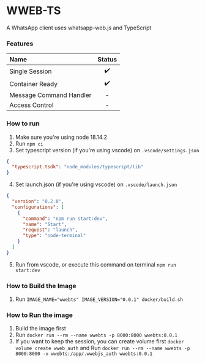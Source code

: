# WWEB-TS

A WhatsApp client uses whatsapp-web.js and TypeScript

### Features

| Name                    |       Status       |
| :---------------------- | :----------------: |
| Single Session          | :heavy_check_mark: |
| Container Ready         | :heavy_check_mark: |
| Message Command Handler |         -          |
| Access Control          |         -          |

### How to run

1. Make sure you're using node 18.14.2
2. Run `npm ci`
3. Set typescript version (if you're using vscode) on `.vscode/settings.json`

```json
{
  "typescript.tsdk": "node_modules/typescript/lib"
}
```

4. Set launch.json (if you're using vscode) on `.vscode/launch.json`

```json
{
  "version": "0.2.0",
  "configurations": [
    {
      "command": "npm run start:dev",
      "name": "Start",
      "request": "launch",
      "type": "node-terminal"
    }
  ]
}
```

5. Run from vscode, or execute this command on terminal `npm run start:dev`

### How to Build the Image

1. Run `IMAGE_NAME="wwebts" IMAGE_VERSION="0.0.1" docker/build.sh`

### How to Run the image

1. Build the image first
2. Run `docker run --rm --name wwebts -p 8000:8000 wwebts:0.0.1`
3. If you want to keep the session, you can create volume first `docker volume create wweb_auth` and Run `docker run --rm --name wwebts -p 8000:8000 -v wwebts:/app/.wwebjs_auth wwebts:0.0.1`
